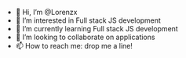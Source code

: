 - 👋 Hi, I’m @Lorenzx
- 👀 I’m interested in Full stack JS development
- 🌱 I’m currently learning Full stack JS development
- 💞️ I’m looking to collaborate on applications
- 📫 How to reach me: drop me a line!

<!---
Lorenzx/Lorenzx is a ✨ special ✨ repository because its `README.md` (this file) appears on your GitHub profile.
You can click the Preview link to take a look at your changes.
--->
